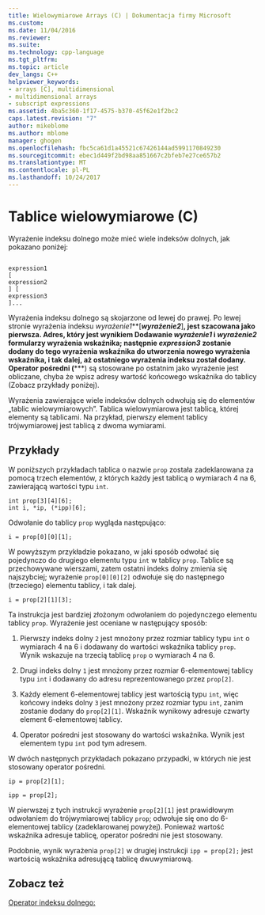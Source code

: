 ```yaml
---
title: Wielowymiarowe Arrays (C) | Dokumentacja firmy Microsoft
ms.custom: 
ms.date: 11/04/2016
ms.reviewer: 
ms.suite: 
ms.technology: cpp-language
ms.tgt_pltfrm: 
ms.topic: article
dev_langs: C++
helpviewer_keywords:
- arrays [C], multidimensional
- multidimensional arrays
- subscript expressions
ms.assetid: 4ba5c360-1f17-4575-b370-45f62e1f2bc2
caps.latest.revision: "7"
author: mikeblome
ms.author: mblome
manager: ghogen
ms.openlocfilehash: fbc5ca61d1a45521c67426144ad5991170849230
ms.sourcegitcommit: ebec1d449f2bd98aa851667c2bfeb7e27ce657b2
ms.translationtype: MT
ms.contentlocale: pl-PL
ms.lasthandoff: 10/24/2017
---
```

# <a name="multidimensional-arrays-c"></a>Tablice wielowymiarowe (C)
Wyrażenie indeksu dolnego może mieć wiele indeksów dolnych, jak pokazano poniżej:  
  
```  
  
expression1  
[  
expression2  
] [  
expression3  
]...  
```  
  
 Wyrażenia indeksu dolnego są skojarzone od lewej do prawej. Po lewej stronie wyrażenia indeksu *wyrażenie1***[***wyrażenie2***]**, jest szacowana jako pierwsza. Adres, który jest wynikiem Dodawanie *wyrażenie1* i *wyrażenie2* formularzy wyrażenia wskaźnika; następnie *expression3* zostanie dodany do tego wyrażenia wskaźnika do utworzenia nowego wyrażenia wskaźnika, i tak dalej, aż ostatniego wyrażenia indeksu został dodany. Operator pośredni (**\***) są stosowane po ostatnim jako wyrażenie jest obliczane, chyba że wpisz adresy wartość końcowego wskaźnika do tablicy (Zobacz przykłady poniżej).  
  
 Wyrażenia zawierające wiele indeksów dolnych odwołują się do elementów „tablic wielowymiarowych”. Tablica wielowymiarowa jest tablicą, której elementy są tablicami. Na przykład, pierwszy element tablicy trójwymiarowej jest tablicą z dwoma wymiarami.  
  
## <a name="examples"></a>Przykłady  
 W poniższych przykładach tablica o nazwie `prop` została zadeklarowana za pomocą trzech elementów, z których każdy jest tablicą o wymiarach 4 na 6, zawierającą wartości typu `int`.  
  
```  
int prop[3][4][6];  
int i, *ip, (*ipp)[6];  
```  
  
 Odwołanie do tablicy `prop` wygląda następująco:  
  
```  
i = prop[0][0][1];  
```  
  
 W powyższym przykładzie pokazano, w jaki sposób odwołać się pojedynczo do drugiego elementu typu `int` w tablicy `prop`. Tablice są przechowywane wierszami, zatem ostatni indeks dolny zmienia się najszybciej; wyrażenie `prop[0][0][2]` odwołuje się do następnego (trzeciego) elementu tablicy, i tak dalej.  
  
```  
i = prop[2][1][3];  
```  
  
 Ta instrukcja jest bardziej złożonym odwołaniem do pojedynczego elementu tablicy `prop`. Wyrażenie jest oceniane w następujący sposób:  
  
1.  Pierwszy indeks dolny `2` jest mnożony przez rozmiar tablicy typu `int` o wymiarach 4 na 6 i dodawany do wartości wskaźnika tablicy `prop`. Wynik wskazuje na trzecią tablicę `prop` o wymiarach 4 na 6.  
  
2.  Drugi indeks dolny `1` jest mnożony przez rozmiar 6-elementowej tablicy typu `int` i dodawany do adresu reprezentowanego przez `prop[2]`.  
  
3.  Każdy element 6-elementowej tablicy jest wartością typu `int`, więc końcowy indeks dolny `3` jest mnożony przez rozmiar typu `int`, zanim zostanie dodany do `prop[2][1]`. Wskaźnik wynikowy adresuje czwarty element 6-elementowej tablicy.  
  
4.  Operator pośredni jest stosowany do wartości wskaźnika. Wynik jest elementem typu `int` pod tym adresem.  
  
 W dwóch następnych przykładach pokazano przypadki, w których nie jest stosowany operator pośredni.  
  
```  
ip = prop[2][1];  
  
ipp = prop[2];  
```  
  
 W pierwszej z tych instrukcji wyrażenie `prop[2][1]` jest prawidłowym odwołaniem do trójwymiarowej tablicy `prop`; odwołuje się ono do 6-elementowej tablicy (zadeklarowanej powyżej). Ponieważ wartość wskaźnika adresuje tablicę, operator pośredni nie jest stosowany.  
  
 Podobnie, wynik wyrażenia `prop[2]` w drugiej instrukcji `ipp = prop[2];` jest wartością wskaźnika adresującą tablicę dwuwymiarową.  
  
## <a name="see-also"></a>Zobacz też  
 [Operator indeksu dolnego:](../cpp/subscript-operator.md)